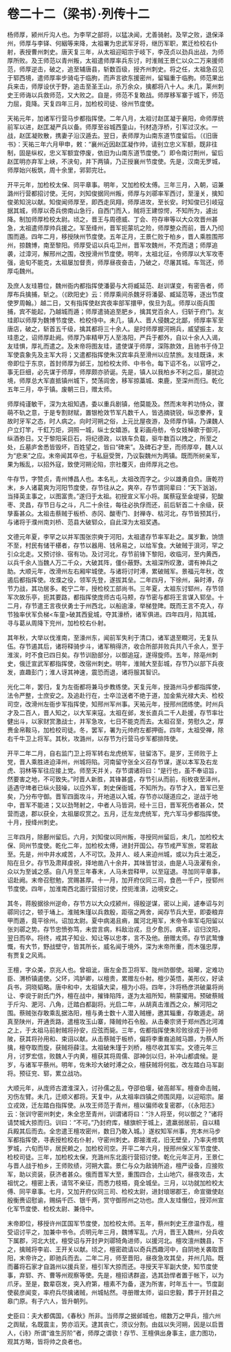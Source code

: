# 卷二十二（梁书）·列传十二

杨师厚，颍州斤沟人也。为李罕之部将，以猛决闻，尤善骑射。及罕之败，退保泽州，师厚与李铎、何絪等来降，太祖署为忠武军牙将，继历军职，累迁检校右仆射，表授曹州刺史。唐天复三年，从太祖迎昭宗于岐下，李茂贞以劲兵出战，为师厚所败。及王师范以青州叛，太祖遣师厚率兵东讨，时淮贼王景仁以众二万来援师范，师厚逆击，破之，追至辅唐县，斩数百级，授齐州刺史。将之任，太祖急召见于郓西境，遣师厚率步骑屯于临朐，而声言欲东援密州，留辎重于临朐。师范果出兵来击，师厚设伏于野，追击至圣王山，杀万余众，擒都将八十人。未几，莱州刺史王师诲以兵救师范，又大败之。自是，师范不复敢战。师厚移军寨于城下，师范力屈，竟降。天复四年三月，加检校司徒、徐州节度使。

天祐元年，加诸军行营马步都指挥使。二年八月，太祖讨赵匡凝于襄阳，命师厚统前军以进，赵匡凝严兵以备。师厚至谷城西童山，刊材造浮桥，引军过汉水。一战，赵匡凝败散，携妻子沿汉遁去。翌日，表师厚为山南东道节度留后。（《旧唐书》：天祐三年六月甲申，敕：“襄州近因赵匡凝作帅，请别立忠义军额，既非往制，固是纵权，忠义军额宜停废，依旧为山南东道节度使。”）即令南讨荆州，留后赵匡明亦弃军上峡，不浃旬，并下两镇，乃正授襄州节度使。先是，汉南无罗城，师厚始兴板筑，周十余里，郛郭完壮。

开平元年，加检校太保、同平章事。明年，又加检校太傅。三年三月，入朝，诏兼潞州行营都招讨使。无何，刘知俊据同州叛，师厚与刘鄩率军西讨，至潼关，擒知俊弟知浣以献。知俊闻师厚至，即西走凤翔，师厚进攻，至长安。时知俊已引岐寇据其城，师厚以奇兵傍南山急行，自西门而入，贼将王建惊愕，不知所为，遽出降。制加师厚检校太尉。顷之，晋王与周德威、丁会、符存审等以大众攻晋州甚急，太祖遣师厚帅兵援之。军至绛州，晋军扼蒙坑之险，师厚整众而前，晋人乃彻围而遁。四年二月，移授陕州节度使。五年正月，王景仁败于柏乡，晋人乘胜围邢州，掠魏博，南至黎阳。师厚受诏以兵屯卫州，晋军攻魏州，不克而退；师厚追袭，过漳河，解邢州之围，改授滑州节度使。明年，太祖北征，令师厚以大军攻枣强，逾旬不能克，太祖屡加督责，师厚昼夜奋击，乃破之，尽屠其城。车驾还，师厚屯魏州。

及庶人友珪篡位，魏州衙内都指挥使潘晏与大将臧延范、赵训谋变，有密告者，师厚布兵擒捕，斩之。（《欧阳史》云：师厚乘间杀魏牙将潘晏、臧延范等，逐出节度使罗周翰。）越二日，又有指挥使赵宾夜率部军擐甲，俟旦为乱。师厚以衙兵围捕，宾不能起，乃越城而遁；师厚遣骑追至肥乡，擒其党百余人，归斩于府门。友珪即以师厚为魏博节度使、检校侍中。未几，镇人、晋人侵魏之北鄙，师厚率军至唐店，破之，斩首五千级，擒其都将三十余人。是时师厚握河朔兵，威望振主，友珪患之，诏师厚赴阙。师厚乃率精甲万人至洛阳，严兵于都外，自以十余人入谒，友珪惧，厚礼而遣之。及末帝将图友珪，遣使谋于师厚，深陈款效，且驰书于侍卫军使袁象先及主军大将；又遣都指挥使朱汉宾率兵至滑州以应禁旅。友珪既诛，末帝即位于东京，首封师厚为邺王，加检校太师、中书令。每下诏不名，以官呼之，事无巨细，必先谋于师厚，师厚颇亦骄诞。先是，镇人以我柏乡不利之后，屡扰边境，师厚总大军直抵镇州城下，焚荡闾舍，移军掠藁城、束鹿，至深州而归。乾化五年三月，卒于镇。废朝三日，赠太师。

师厚纯谨敏干，深为太祖知遇，委以重兵剧镇，他莫能及。然而末年矜功恃众，骤萌不轨之意，于是专割财赋，置银枪效节军凡数千人，皆选摘骁锐，纵恣豢养，复故时牙军之态，时人病之。向时河朔之俗，上元比屋夜游，及师厚作镇，乃课魏人户立灯竿，千釭万炬，洞照一城，纵士女嬉游。复彩画舟舫，令女妓棹歌于御河，纵酒弥日。又于黎阳采巨石，将纪德政，以铁车负载，驱牛数百以拽之，所至之处，丘墓庐舍悉皆毁坏，百姓望之，皆曰“碑来”。及碑石才至，而师厚卒，魏人以为“悲来”之应。末帝闻其卒也，于私庭受贺，乃议裂魏州为两镇。既而所树亲军，果为叛乱，以招外寇，致使河朔沦陷，宗社覆灭，由师厚兆之也。

牛存节，字赞贞，青州博昌人也。本名礼，太祖改而字之。少以雄勇自负。唐乾符末，乡人诸葛爽为河阳节度使，存节往从之。爽卒，存节谓同辈曰：“天下汹汹，当择英主事之，以图富贵。”遂归于太祖。初授宣义军小将。属蔡寇至金堤驿，犯酸枣、灵昌，存节日与之斗，凡二十余往，每往必执俘而还，前后斩首二十余级，获孳畜甚众。太祖击蔡贼于板桥、赤冈、酸枣门、封禅寺、枯河北，存节皆预其行，与诸将于濮州南刘桥、范县大破郓众，自此深为太祖奖遇。

文德元年夏，李罕之以并军围张宗奭于河阳，太祖遣存节率军赴之。属岁歉，饷馈不至，村民有储干椹者，存节以器用、钱帛易之，以给军食。大破贼于浿河，罕之引众北走。又预讨徐、宿有功。及讨河北，存节前锋下黎阳，收临河，至内黄西，以兵千余人当魏人万二千众，大破其阵，僵仆蔽野。太祖深所叹激，谓有神兵之助。大顺元年，改滑州左右厢牢城使。与诸将讨时溥，累破贼军。景福元年秋，改遏后都指挥使。攻濮之役，领军先登，遂拔其垒。二年四月，下徐州，枭时溥，存节力战，其功居多。乾宁二年，授检校工部尚书。三年夏，太祖东讨郓州，存节领军次故乐亭，扼其要路，都指挥使庞师古屯马颊，存节密与都将王言谋入郓垒。十二月，存节遣王言夜伏勇士于州西北，以船逾濠，举梯登陴。既而王言不克入，存节独率伏军负梯<车童>破其西瓮城，夺其濠桥，诸军俱进。四年四月，陷其城，寻与葛从周降下兖州，加检校右仆射。

其年秋，大举以伐淮南，至濠州东，闻前军失利于清口，诸军退至瞷河，无复队伍。存节遏其后，诸将释骑步斗，诸军稍得济，收合所部并败兵共八千余人，至于淮涘，时不食已四日矣。存节训励部分，以御追寇，遂得旋师。五年，除亳州刺史，俄迁宣武军都指挥使，改宿州刺史。明年，淮贼大至彭城，存节乃以部下兵夜发，直趣彭门；淮人讶其神速，震恐而退，诸将服其智识。

光化二年，罢归，复为左衙都将兼马步教练使。天复元年，授潞州马步都指挥使，法令严整，士庶安之。及追赴行在，士卒泣送者不绝于道，加金紫光禄大夫、检校司空，改滑州左衙步军指挥使，知邢州军州事。天祐元年，授邢州团练使。时州兵才及二百人，晋人知之，以大军来寇。太祖在邺，发长直兵二千人赴援，存节率壮健出斗，以家财赏激战士，并军急攻，七日不能克而去。太祖召至，劳慰久之，厚赉金帛鞍马，加检校司徒。冬，罢军，署为元帅府左都押衙。四年，太祖受禅，除右千牛卫上将军。其秋，攻潞州，以存节为行营马步军都排阵使。

开平二年二月，自右监门卫上将军转右龙虎统军，驻留洛下。是岁，王师败于上党，晋人乘胜进迫泽州，州城将陷。河南留守张全义召存节谋，遂以本军及右龙虎、羽林等军往应接上党。师至天并关，存节谓诸将曰：“是行也，虽不奉诏旨，然要害之地，不可致失。”时晋人新胜，其锋甚盛，存节引从而前，衔枚夜至泽州，适遇守埤者已纵火鼓噪，以应外军，刺史保衙城，不知所为。存节才入，晋军已至矣，乃分布守御。晋军四面攻斗，开地道以入城，存节亦以隧道应之，逆战于地中，晋军不能进；又以劲弩射之，中者人马皆洞，经十三日，晋军死伤者甚众，焚营而退，郡以获全，太祖屡叹赏之。五月，迁左龙虎统军，充六军马步都指挥使。十月，授绛州刺史。

三年四月，除鄜州留后。六月，刘知俊以同州叛，寻授同州留后，未几，加检校太保、同州节度使。乾化二年，加检校太傅，进封开国公。存节戒严军旅，常若敌至。先是，州中井水咸苦，人不可饮。及并人、岐人来迫州城，或以为兵士渴乏，陷在旦夕。存节及肃拜虔祝，择地凿八十余井，其味皆甘淡，由是人马汲濯有余，众以为至诚之感。自八月至三年春末，人马未尝释甲，以至寇退。寻加同平章事，诏赴阙。末帝召慰勉，赏赐甚厚。十一月，加开府仪同三司，食邑一千户，授郓州节度使。四年，加淮南西北面行营招讨使，控扼淮濆，边境安之。

其冬，蒋殷据徐州逆命，存节方以大众戍颍州，得殷逆谋，密以上闻，遽奉诏与刘鄩同讨之，顿于埇上。淮贼朱瑾以兵救殷，距宿之两舍，闻存节兵大至，即委粮弃甲而遁，竟平徐州。诏加太尉。夏中病渴且痟，属河北用军，末帝令率军屯阳留以张刘鄩之势。存节忠愤弥笃，未尝言病，料敌治戎，旦夕愈厉。病革，诏归汶阳，翌日而卒。将终，戒其子知业、知让等以忠孝，言不及他。册赠太师。存节武鸷慷慨，有大节，野战壁守，皆其所长，威名闻于境外，深为末帝所重，而木强忠厚，有贾复之风焉。

王檀，字众美，京兆人也。曾祖泚，唐左金吾卫将军、陇州防御使。祖曜，定难功臣、渭桥镇遏使。父环，鸿胪卿，以檀贵，累赠左仆射。檀少英悟，美形仪，好读兵书，洞晓韬略。唐中和中，太祖镇大梁，檀为小将。四年，汴将杨彦洪破巢将尚让、李谠于尉氏门外，檀在战中，摧锋陷阵，遂为太祖所知，稍蒙擢用。预破蔡贼于斤沟、淝河、八角，迁踏白都副将。光启二年，从胡真击淮西之众，解河阳之围。蔡贼张存敢乘乱据洛阳，檀与勇士数十人潜入贼栅，邀其辎重，存敢遁走。胡真至陕州，开通贡路，遣檀攻玉山寨，降贼帅石令殷。从击秦宗贤于郑州西北河滩之上，于太祖马前射贼将孙安，应弦而毙。三年，佐都指挥使朱珍败徐戎于孙师陂，获其将孙用和、束诩以献。从击蔡贼于板桥，偏将李重裔追贼马踬，为蔡人所擒，檀夺取而旋，获贼将薛注。太祖破朱瑾于刘桥，檀尽收其军实。文德元年三月，讨罗宏信，败魏人于内黄，檀获其将周儒、邵神剑以归，补冲山都虞候。是岁，与诸军平蔡州。明年，佐朱珍大破时溥之众，檀获贼将何肱，改左踏白马军副将。预征兖、郓，累立战功。

大顺元年，从庞师古渡淮深入，讨孙儒之乱，夺邵伯堰，破高邮军。檀奋命击贼，刃伤左臂。未几，迁顺义都将。天复中，从太祖率四镇之师围凤翔，以迎昭宗。屡立戎效，迁左踏白指挥使。从攻王师范于青州，檀以偏师收复密郡，（《永阳志》云：张训守密州刺史，朱全忠至青州，训谓诸将曰：“汴人将至，何以御之？”诸将请焚城大掠而归。训曰：“不可。”乃封府库，植旗帜于城上，遣羸弱居前，自以精兵殿其后而去。全忠遣王檀攻密州，数日乃敢入城。）遂权知军州事，充本州马步军都指挥使，寻表授检校右仆射，守密州刺史。郡接淮戎，旧无壁垒，乃率夫修筑罗城，六旬而毕，居民赖之，加检校司空。开平二年六月，授邢州保义军节度使、检校司徒。三年，加检校太保，充潞州东北面行营招讨使。乾化元年正月，王景仁与晋人战于柏乡，王师败绩，河朔大震。景仁与众为敌骑所追，檀严设备，应接败军，助以资装，获济者甚众。俄而晋军大至，重围四合，土山地穴，昼夜攻击，太祖忧之。檀密上表，请驾不亲征，而悉力枝梧，竟全城垒。三月，以功就加检校太傅、同平章事。七月，又加开府仪同三司、检校太尉，进封琅琊郡王，命宣徽使赵殷衡赉诏慰谕，赐绢千匹、银千两，赏守御邢州之功也。庶人友珪僭位，授邓州宣化军节度使、检校太尉、兼侍中。

末帝即位，移授许州匡国军节度使，加检校太师。五年，蔡州刺史王彦温作乱，檀受诏讨平之，加兼中书令。贞明元年三月，魏博军乱。六月，晋王入魏州，分兵收下属郡，河北大扰，檀受诏与开封尹刘鄩犄角进师，以援河北。檀攻澶州魏县，下之，擒贼将李岩、王开关以献。顷之，檀密疏请以奇兵西趣河中，自阴地关袭取晋阳，末帝许之，即驰兵而去。二年二月，师至晋阳，昼夜急攻其垒，并州几陷。既而蕃将石家才自潞州以援兵至，檀引军大掠而还。寻授天平军副大使，知节度使事，弃郓、齐、曹等州观察等使。先是，檀招诱群盗，选其劲悍者置于帐下，以为爪牙。至是，数辈窃发，突入府第，檀素不为备，遂为所害，时年五十一。节度副使裴彦闻变，率府兵尽擒诸贼，州城帖然。寻册赠太师，谥曰忠毅，葬于开封县之皋门原。有子六人，皆升朝列。

史臣曰：夫大都偶国，《春秋》所非。当师厚之据邺城也，绾数万之甲兵，擅六州之舆赋，名既震主，势亦滔天。逮其丧亡，须议分割。由兹以失河朔，因是以启晋人，《诗》所谓“谁生厉阶”者，师厚之谓欤！存节、王檀俱出身事主，底力图功，观其方略，皆将帅之良者也。
